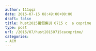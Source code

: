 ```yaml
---
author: 111qqz
date: 2015-07-15 08:49:00+00:00
draft: false
title: hust2015暑假集训 0715 c  a coprime
type: post
url: /2015/07/hust20150715cacoprime/
categories:
- ACM
---
```


